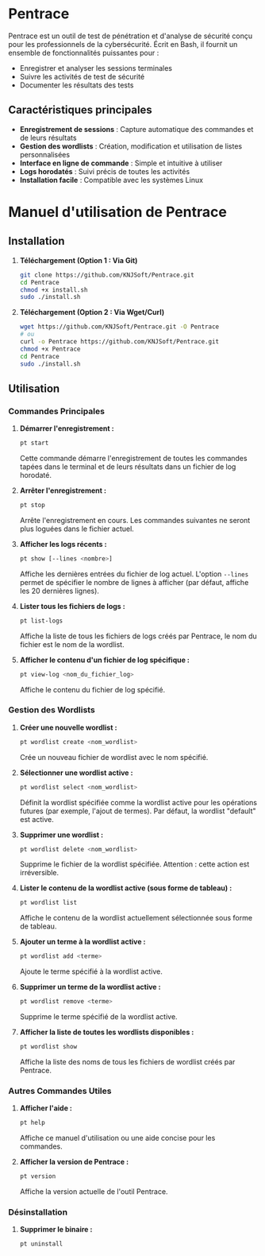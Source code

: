 # Pentrace

Pentrace est un outil de test de pénétration et d'analyse de sécurité conçu pour les professionnels de la cybersécurité. Écrit en Bash, il fournit un ensemble de fonctionnalités puissantes pour :

- Enregistrer et analyser les sessions terminales
- Suivre les activités de test de sécurité
- Documenter les résultats des tests

## Caractéristiques principales

- **Enregistrement de sessions** : Capture automatique des commandes et de leurs résultats
- **Gestion des wordlists** : Création, modification et utilisation de listes personnalisées
- **Interface en ligne de commande** : Simple et intuitive à utiliser
- **Logs horodatés** : Suivi précis de toutes les activités
- **Installation facile** : Compatible avec les systèmes Linux


# Manuel d'utilisation de Pentrace

## Installation

1.  **Téléchargement (Option 1 : Via Git)**
    ```bash
    git clone https://github.com/KNJSoft/Pentrace.git
    cd Pentrace
    chmod +x install.sh
    sudo ./install.sh
    ```

2.  **Téléchargement (Option 2 : Via Wget/Curl)**
    ```bash
    wget https://github.com/KNJSoft/Pentrace.git -O Pentrace
    # ou
    curl -o Pentrace https://github.com/KNJSoft/Pentrace.git
    chmod +x Pentrace
    cd Pentrace
    sudo ./install.sh
    ```

## Utilisation

### Commandes Principales

1.  **Démarrer l'enregistrement :**
    ```bash
    pt start
    ```
    Cette commande démarre l'enregistrement de toutes les commandes tapées dans le terminal et de leurs résultats dans un fichier de log horodaté.

2.  **Arrêter l'enregistrement :**
    ```bash
    pt stop
    ```
    Arrête l'enregistrement en cours. Les commandes suivantes ne seront plus loguées dans le fichier actuel.

3.  **Afficher les logs récents :**
    ```bash
    pt show [--lines <nombre>]
    ```
    Affiche les dernières entrées du fichier de log actuel. L'option `--lines` permet de spécifier le nombre de lignes à afficher (par défaut, affiche les 20 dernières lignes).

4.  **Lister tous les fichiers de logs :**
    ```bash
    pt list-logs
    ```
    Affiche la liste de tous les fichiers de logs créés par Pentrace, le nom du fichier est le nom de la wordlist.

5.  **Afficher le contenu d'un fichier de log spécifique :**
    ```bash
    pt view-log <nom_du_fichier_log>
    ```
    Affiche le contenu du fichier de log spécifié.

### Gestion des Wordlists

1.  **Créer une nouvelle wordlist :**
    ```bash
    pt wordlist create <nom_wordlist>
    ```
    Crée un nouveau fichier de wordlist avec le nom spécifié.

2.  **Sélectionner une wordlist active :**
    ```bash
    pt wordlist select <nom_wordlist>
    ```
    Définit la wordlist spécifiée comme la wordlist active pour les opérations futures (par exemple, l'ajout de termes). Par défaut, la wordlist "default" est active.

3.  **Supprimer une wordlist :**
    ```bash
    pt wordlist delete <nom_wordlist>
    ```
    Supprime le fichier de la wordlist spécifiée. Attention : cette action est irréversible.

4.  **Lister le contenu de la wordlist active (sous forme de tableau) :**
    ```bash
    pt wordlist list
    ```
    Affiche le contenu de la wordlist actuellement sélectionnée sous forme de tableau.

5.  **Ajouter un terme à la wordlist active :**
    ```bash
    pt wordlist add <terme>
    ```
    Ajoute le terme spécifié à la wordlist active.

6.  **Supprimer un terme de la wordlist active :**
    ```bash
    pt wordlist remove <terme>
    ```
    Supprime le terme spécifié de la wordlist active.

7.  **Afficher la liste de toutes les wordlists disponibles :**
    ```bash
    pt wordlist show
    ```
    Affiche la liste des noms de tous les fichiers de wordlist créés par Pentrace.

### Autres Commandes Utiles

1.  **Afficher l'aide :**
    ```bash
    pt help
    ```
    Affiche ce manuel d'utilisation ou une aide concise pour les commandes.

2.  **Afficher la version de Pentrace :**
    ```bash
    pt version
    ```
    Affiche la version actuelle de l'outil Pentrace.

### Désinstallation

1.  **Supprimer le binaire :**
    ```bash
    pt uninstall
    ```

